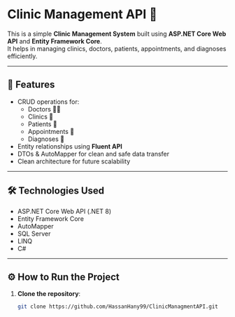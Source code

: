 # Clinic Management API 🏥

This is a simple **Clinic Management System** built using **ASP.NET Core Web API** and **Entity Framework Core**.  
It helps in managing clinics, doctors, patients, appointments, and diagnoses efficiently.

---

## 🚀 Features

- CRUD operations for:
  - Doctors 👨‍⚕️
  - Clinics 🏢
  - Patients 👥
  - Appointments 📅
  - Diagnoses 💉
- Entity relationships using **Fluent API**
- DTOs & AutoMapper for clean and safe data transfer
- Clean architecture for future scalability

---

## 🛠️ Technologies Used

- ASP.NET Core Web API (.NET 8)
- Entity Framework Core
- AutoMapper
- SQL Server
- LINQ
- C#

---

## ⚙️ How to Run the Project

1. **Clone the repository**:
   ```bash
   git clone https://github.com/HassanHany99/ClinicManagmentAPI.git
